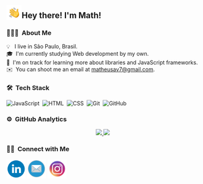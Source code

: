 <img alt="Hand Wave" src="HandWave.gif" width='40' align="left"/><h2>Hey there! I'm Math!</h2>

<!-- ## 👋 &nbsp;Hey there! I'm Math -->


### 👨🏻‍💻 &nbsp;About Me

💡 &nbsp; I live in São Paulo, Brasil.\
🎓 &nbsp;I'm currently studying Web development by my own.\
🌱 &nbsp;I'm on track for learning more about libraries and JavaScript frameworks.\
✉️ &nbsp;You can shoot me an email at matheusav7@gmail.com.


### 🛠 &nbsp;Tech Stack


![JavaScript](https://img.shields.io/badge/-JavaScript-05122A?style=flat&logo=javascript)&nbsp;
![HTML](https://img.shields.io/badge/-HTML-05122A?style=flat&logo=HTML5)&nbsp;
![CSS](https://img.shields.io/badge/-CSS-05122A?style=flat&logo=CSS3&logoColor=1572B6)&nbsp;
![Git](https://img.shields.io/badge/-Git-05122A?style=flat&logo=git)&nbsp;
![GitHub](https://img.shields.io/badge/-GitHub-05122A?style=flat&logo=github)&nbsp;

### ⚙️ &nbsp;GitHub Analytics

<p align="center">
<a href="https://github.com/OMath1">
  <img height="140em" src="https://github-readme-stats-eight-theta.vercel.app/api?username=OMath1&show_icons=true&theme=algolia&include_all_commits=true&count_private=true"/>
  <img height="140em" src="https://github-readme-stats-eight-theta.vercel.app/api/top-langs/?username=OMath1&layout=compact&langs_count=8&theme=algolia"/>
</a>
</p>

### 🤝🏻 &nbsp;Connect with Me

<p>
<a href="https://linkedin.com/in/OMath1"><img src="LinkedinLogo2.png" width="50px"></a>
<a href="mailto:matheusav7@gmail.com"><img src="EmailLogo2.png" width="50px"></a>
<a href="https://instagram.com/matheus.aavila_"><img src="InstagramLogo2.png" width="50px"></a>
</p>
